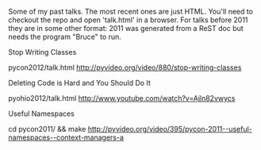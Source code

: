 Some of my past talks.  The most recent ones are just HTML.  You'll need to checkout the repo and open 'talk.html' in a browser.  For talks before 2011 they are in some other format: 2011 was generated from a ReST doc but needs the program "Bruce" to run.

Stop Writing Classes

  pycon2012/talk.html
  http://pyvideo.org/video/880/stop-writing-classes

Deleting Code is Hard and You Should Do It

  pyohio2012/talk.html
  http://www.youtube.com/watch?v=Ajln82vwycs

Useful Namespaces

  cd pycon2011/ && make
  http://pyvideo.org/video/395/pycon-2011--useful-namespaces--context-managers-a
